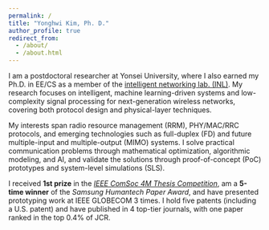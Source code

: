 ```yaml
---
permalink: /
title: "Yonghwi Kim, Ph. D."
author_profile: true
redirect_from: 
  - /about/
  - /about.html
---
```

I am a postdoctoral researcher at Yonsei University, where I also earned my Ph.D. in EE/CS as a member of the [intelligent networking lab. (INL)](https://cbchae.org). My research focuses on intelligent, machine learning-driven systems and low-complexity signal processing for next-generation wireless networks, covering both protocol design and physical-layer techniques.


My interests span radio resource management (RRM), PHY/MAC/RRC protocols, and emerging technologies such as full-duplex (FD) and future multiple-input and multiple-output (MIMO) systems. I solve practical communication problems through mathematical optimization, algorithmic modeling, and AI, and validate the solutions through proof-of-concept (PoC) prototypes and system-level simulations (SLS).

I received **1st prize** in the [*IEEE ComSoc 4M Thesis Competition*](https://www.comsoc.org/education-training/ieee-comsoc-four-minute-thesis-4mt-competition/winners), am a **5-time winner** of the *Samsung Humantech Paper Award*, and have presented prototyping work at IEEE GLOBECOM 3 times. I hold five patents (including a U.S. patent) and have published in 4 top-tier journals, with one paper ranked in the top 0.4% of JCR.

